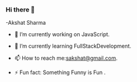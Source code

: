 ### Hi there 👋

-Akshat Sharma

- 🔭 I’m currently working on JavaScript.

- 🌱 I’m currently learning FullStackDevelopment.

- 📫 How to reach me:sakshat@gmail.com.

- ⚡ Fun fact: Something Funny is Fun .
